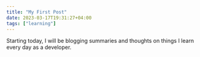 ```yaml
---
title: "My First Post"
date: 2023-03-17T19:31:27+04:00
tags: ["learning"]
---
```

Starting today, I will be blogging summaries and thoughts on things I learn every day as a developer.


